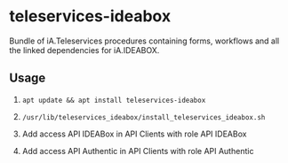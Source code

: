 # teleservices-ideabox
Bundle of iA.Teleservices procedures containing forms, workflows and all the linked dependencies for iA.IDEABOX.

## Usage

1. `apt update && apt install teleservices-ideabox`

2. `/usr/lib/teleservices_ideabox/install_teleservices_ideabox.sh`

3. Add access API IDEABox in API Clients with role API IDEABox

4. Add access API Authentic in API Clients with role API Authentic